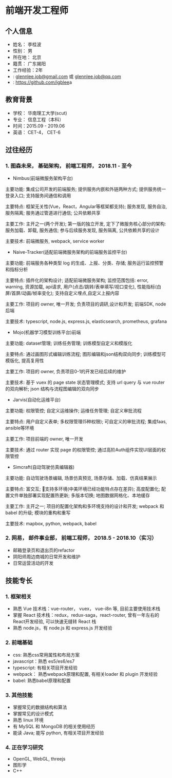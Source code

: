 # <i class="fas fa-laptop-code"></i> 前端开发工程师

## <i class="fas fa-info-circle"></i> 个人信息

- 姓名： 李桂波
- 性别： 男
- 所在地： 北京
- 籍贯： 广东揭阳
- 工作经验：2年
- <i class="fas fa-envelope-square"></i> : glennlee.job@gmail.com 或 glennlee.job@qq.com
- <i class="fab fa-github"></i> :  <https://github.com/igblee>a

## <i class="fas fa-school"></i> 教育背景

- 学校： 华南理工大学(scut)
- 专业： 信息工程（本科）
- 时间：2015.09 - 2019.06
- 英语： CET-4， CET-6

## <i class="fas fa-briefcase"></i> 过往经历

### 1. 图森未来， 基础架构， 前端工程师， 2018.11 - 至今

- Nimbus(前端微服务架构平台)

主要功能: 集成公司开发的前端服务; 提供服务内嵌和外链两种方式; 提供服务统一登录入口; 支持服务间通信和调用

主要特点: 框架无关性(Vue，React，Angular等框架都支持); 服务发现, 服务自治, 服务隔离; 服务通过管道进行通信; 公共依赖共享

主要工作: 主开之一(两个开发); 第一版的独立开发, 定下了微服务核心部分的架构: 服务加载、卸载, 服务通信; 参与后续服务发现, 服务隔离, 公共依赖共享的设计

主要技术: 前端微服务, webpack, service worker

- Naive-Tracker(适配前端微服务架构的前端服务监控平台)

主要功能: 前端服务各种类型 log 的生成、上报、分类、存储; 服务运行监控预警和指标分析

主要特点: 插件化的架构设计; 适配前端微服务架构; 监控范围包括: error, warning, 资源加载, api请求, 用户(点击/跳转/表单填写/视口变化), 性能指标(白屏/首屏/动画/帧率变化); 支持自定义埋点,自定义上报内容

主要工作: 项目的 owner, 唯一开发; 负责项目的调研,设计和开发; 前端SDK, node 后端

主要技术: typescript, node.js, express.js, elasticsearch, prometheus, grafana

- Mojo(机器学习模型训练平台)前端

主要功能: dataset管理; 训练任务管理; 训练模型自定义和模版化

主要特点: 通过画图形式编辑训练流程; 图形编辑和json结构双向同步; 训练模型可模版化, 提高复用性

主要工作: 项目的 owner, 负责项目0-1的开发已经后续的维护

主要技术: 基于 vuex 的 page state 状态管理模式; 支持 url query 与 vue router 的双向解析; json 结构与流程图编辑的双向同步

- Jarvis(自动化运维平台)

主要功能: 权限管控; 自定义运维操作; 运维任务管理; 自定义审批流程

主要特点: 用户自定义表单; 多权限管理(5种权限); 可自定义的审批流程; 集成faas, ansible等环境

主要工作: 项目前端的 owner, 唯一开发

主要技术: 通过 router 实现 page 的权限管控; 通过高阶Auth组件实现UI层面的权限管控

- Simcraft(自动驾驶仿真编辑器)

主要功能: 自动驾驶场景编辑, 场景仿真预览, 场景存储、加载、仿真结果展示

主要特点: 富交互; 支持多环境(中美环境已经功能特点存在差异); 高度配置化; 配置文件单独部署实现配置热更新; 多版本切换; 地图数据网格化、本地缓存

主要工作: 主开之一; 项目的配置化架构和多环境支持的设计和开发; webpack 和 babel 的升级; 模块的重构和重写

主要技术: mapbox, python, webpack, babel

### 2. 网易， 邮件事业部， 前端工程师， 2018.5 - 2018.10（实习）

- 邮箱登录页和退出页的refactor
- 阴阳师周边商城的日常开发和维护
- 日常运营活动的开发

## <i class="fas fa-tools"></i> 技能专长

### 1. 框架相关

- 熟悉 Vue 技术栈：vue-router， vuex， vue-i8n 等, 目前主要使用技术栈
- 掌握 React 技术栈：redux，redux-saga，react-router, 曾有一年左右的React开发经验, 可以快速无缝转 React 栈
- 熟悉 node.js，有 node.js 和 express.js 开发经验

### 2. 前端基础

- css: 熟悉css常用属性和布局方案
- javascript：熟悉 es5/es6/es7
- typescript: 有相关项目开发经验
- webpack： 熟悉webpack原理和配置, 有相关loader 和 plugin 开发经验
- babel: 熟悉babel原理和配置

### 3. 其他技能

- 掌握常见的数据结构和算法
- 掌握常见的设计模式
- 熟悉 linux 环境
- 有 MySQL 和 MongoDB 的相关使用经历
- 能读 Java; 能写 python, 有相关项目开发经验

### 4. 正在学习研究

- OpenGL, WebGL, threejs
- 图形学
- C++

<link rel="stylesheet" href="https://use.fontawesome.com/releases/v5.13.0/css/all.css">
